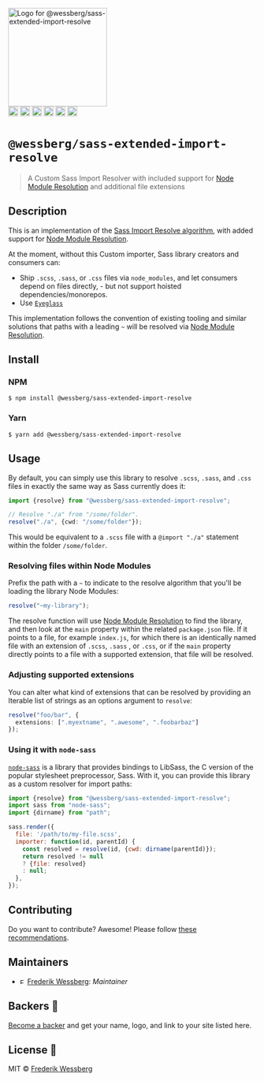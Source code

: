 <img alt="Logo for @wessberg/sass-extended-import-resolve" src="https://raw.githubusercontent.com/wessberg/sass-extended-import-resolve/master/documentation/asset/logo.png" height="200"></img><br>
<a href="https://npmcharts.com/compare/@wessberg/sass-extended-import-resolve?minimal=true"><img alt="Downloads per month" src="https://img.shields.io/npm/dm/%40wessberg%2Fsass-extended-import-resolve.svg" height="20"></img></a>
<a href="https://david-dm.org/wessberg/sass-extended-import-resolve"><img alt="Dependencies" src="https://img.shields.io/david/wessberg/sass-extended-import-resolve.svg" height="20"></img></a>
<a href="https://www.npmjs.com/package/@wessberg/sass-extended-import-resolve"><img alt="NPM Version" src="https://badge.fury.io/js/%40wessberg%2Fsass-extended-import-resolve.svg" height="20"></img></a>
<a href="https://github.com/wessberg/sass-extended-import-resolve/graphs/contributors"><img alt="Contributors" src="https://img.shields.io/github/contributors/wessberg%2Fsass-extended-import-resolve.svg" height="20"></img></a>
<a href="https://opensource.org/licenses/MIT"><img alt="MIT License" src="https://img.shields.io/badge/License-MIT-yellow.svg" height="20"></img></a>
<a href="https://www.patreon.com/bePatron?u=11315442"><img alt="Support on Patreon" src="https://c5.patreon.com/external/logo/become_a_patron_button@2x.png" height="20"></img></a>

# `@wessberg/sass-extended-import-resolve`

> A Custom Sass Import Resolver with included support for [Node Module Resolution](https://nodejs.org/api/modules.html#modules_all_together) and additional file extensions

## Description

This is an implementation of the [Sass Import Resolve algorithm](https://github.com/sass/dart-sass/blob/0f7f9e69a72e612412b51bfa2fe1384f778e2821/lib/src/importer/utils.dart), with added support for [Node Module Resolution](https://nodejs.org/api/modules.html#modules_all_together).

At the moment, without this Custom importer, Sass library creators and consumers can:

- Ship `.scss`, `.sass`, or `.css` files via `node_modules`, and let consumers depend on files directly, - but not support hoisted dependencies/monorepos.
- Use [`Eyeglass`](https://github.com/sass-eyeglass/eyeglass)

This implementation follows the convention of existing tooling and similar solutions that paths with a leading `~` will be resolved via [Node Module Resolution](https://nodejs.org/api/modules.html#modules_all_together).

## Install

### NPM

```
$ npm install @wessberg/sass-extended-import-resolve
```

### Yarn

```
$ yarn add @wessberg/sass-extended-import-resolve
```

## Usage

By default, you can simply use this library to resolve `.scss`, `.sass`, and `.css` files in exactly the same way as Sass currently does it:

```typescript
import {resolve} from "@wessberg/sass-extended-import-resolve";

// Resolve "./a" from "/some/folder".
resolve("./a", {cwd: "/some/folder"});
```

This would be equivalent to a `.scss` file with a `@import "./a"` statement within the folder `/some/folder`.

### Resolving files within Node Modules

Prefix the path with a `~` to indicate to the resolve algorithm that you'll be loading the library Node Modules:

```typescript
resolve("~my-library");
```

The resolve function will use [Node Module Resolution](https://nodejs.org/api/modules.html#modules_all_together) to find the library, and then look at the `main` property within the related `package.json` file.
If it points to a file, for example `index.js`, for which there is an identically named file with an extension of `.scss`, `.sass` , or `.css`, or if the `main`
property directly points to a file with a supported extension, that file will be resolved.

### Adjusting supported extensions

You can alter what kind of extensions that can be resolved by providing an Iterable list of strings as an options argument to `resolve`:

```typescript
resolve("foo/bar", {
  extensions: [".myextname", ".awesome", ".foobarbaz"]
});
```

### Using it with `node-sass`

[`node-sass`](https://github.com/sass/node-sass) is a library that provides bindings to LibSass, the C version of the popular stylesheet preprocessor, Sass.
With it, you can provide this library as a custom resolver for import paths: 

```javascript
import {resolve} from "@wessberg/sass-extended-import-resolve";
import sass from "node-sass";
import {dirname} from "path";

sass.render({
  file: '/path/to/my-file.scss',
  importer: function(id, parentId) {
  	const resolved = resolve(id, {cwd: dirname(parentId)});
  	return resolved != null
  	? {file: resolved}
  	: null;
  },
});
```

## Contributing

Do you want to contribute? Awesome! Please follow [these recommendations](./CONTRIBUTING.md).

## Maintainers

- <a href="https://github.com/wessberg"><img alt="Frederik Wessberg" src="https://avatars2.githubusercontent.com/u/20454213?s=460&v=4" height="11"></img></a> [Frederik Wessberg](https://github.com/wessberg): _Maintainer_

## Backers 🏅

[Become a backer](https://www.patreon.com/bePatron?u=11315442) and get your name, logo, and link to your site listed here.

## License 📄

MIT © [Frederik Wessberg](https://github.com/wessberg)
